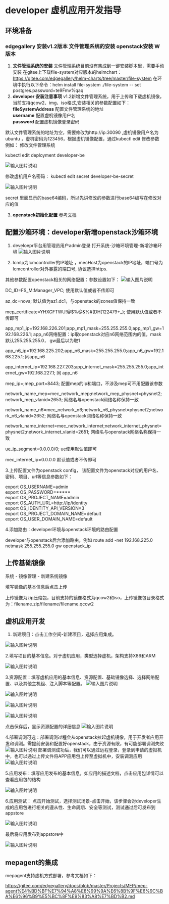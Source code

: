 # developer 虚机应用开发指导

## 环境准备

### edgegallery 安装v1.2版本 文件管理系统的安装 openstack安装 W版本 
1. **文件管理系统的安装**
文件管理系统目前没有集成到一键安装脚本里，需要手动安装
在gitee上下载file-system对应版本的helmchart：https://gitee.com/edgegallery/helm-charts/tree/master/file-system
在环境中执行以下命令：helm install file-system ./file-system -- set postgres.password=te9Fmv%qaq
2. **developer 安装注意事项** v1.2新增文件管理系统，用于上传和下载虚机镜像，当前支持qcow2、img、iso格式,安装相关的参数配置如下：   
**fileSystemAddress** 配置文件管理系统的地址                                                       
**username** 配置虚机镜像用户名                                                                   
**password** 配置虚机镜像登录密码 

默认文件管理系统的地址为空，需要修改为http://ip:30090 ,虚机镜像用户名为ubuntu ，虚机密码为123456，根据虚机镜像配置，通过kubectl edit 修改参数
例如：
修改文件管理系统

kubectl edit deployment developer-be 

![输入图片说明](https://images.gitee.com/uploads/images/2021/0703/100831_be9fd9ab_7625288.png "屏幕截图.png")

修改虚机用户名密码：
kubectl edit secret developer-be-secret 

![输入图片说明](https://images.gitee.com/uploads/images/2021/0703/101036_0bbb64db_7625288.png "屏幕截图.png")

secret 里面显示的base64编码，所以先讲修改的参数进行base64编写在修改对应的值
                                                                              
3. **openstack初始化配置**
[参考文档](../../Projects/Developer/Developer_OpenStack_Pre-configure.md)

## 配置沙箱环境：developer新增openstack沙箱环境

1. develoepr平台用管理员用户admin登录 打开系统-沙箱环境管理-新增沙箱环境
![输入图片说明](https://images.gitee.com/uploads/images/2021/0628/163538_c2d7c8b4_7625288.png "屏幕截图.png")

2. lcmIp为lcmcontroller的IP地址 ，mecHost为openstack的IP地址，端口号为lcmcontroller对外暴露的端口号, 协议选择https.   

其他参数配置openstack相关的网络配置：参数设置如下：
![输入图片说明](https://images.gitee.com/uploads/images/2021/0628/163330_baff108f_7625288.png "屏幕截图.png")

DC_ID=FS_M:Manager_VPC; 使用默认值或者不传即可

az_dc=nova;  默认值为az1.dc1，与openstack的zones值保持一致

mep_certificate=YHXGFTWU!@$%@&%#(DH(122479+_); 使用默认值或者不传即可

app_mp1_ip=192.168.226.201;app_mp1_mask=255.255.255.0;app_mp1_gw=192.168.226.1;  app_n6网络配置：ip取openstack对应n6网络范围内的值，mask默认255.255.255.0， gw最后以为取1

app_n6_ip=192.168.225.202;app_n6_mask=255.255.255.0;app_n6_gw=192.168.225.1; 同app_n6

app_internet_ip=192.168.227.203;app_internet_mask=255.255.255.0;app_internet_gw=192.168.227.1;  同 app_n6

mep_ip=;mep_port=8443; 配置mep的ip和端口，不涉及mep可不用配置该参数

network_name_mep=mec_network_mep;network_mep_physnet=physnet2;network_mep_vlanid=2653; 网络名与openstack网络名称保持一致

network_name_n6=mec_network_n6;network_n6_physnet=physnet2;network_n6_vlanid=2652; 网络名与openstack网络名称保持一致

network_name_internet=mec_network_internet;network_internet_physnet=physnet2;network_internet_vlanid=2651; 网络名与openstack网络名称保持一致

ue_ip_segment=0.0.0.0/0; ue使用默认值即可

mec_internet_ip=0.0.0.0  默认值或者不传即可

3.上传配置文件为openstack config， 该配置文件为openstack对应的用户名、密码、项目、url等信息参数如下：

export OS_USERNAME=admin    
export OS_PASSWORD=*****    
export OS_PROJECT_NAME=admin    
export OS_AUTH_URL=http://ip/identity     
export OS_IDENTITY_API_VERSION=3     
export OS_PROJECT_DOMAIN_NAME=default      
export OS_USER_DOMAIN_NAME=default     

4.添加路由：developer环境与openstack环境的路由配置

developer与openstack后台添加路由，例如
route add -net 192.168.225.0 netmask 255.255.255.0 gw openstack_ip

## 上传基础镜像
系统 - 镜像管理 - 新建系统镜像

填写镜像的基本信息后点击上传

上传镜像为zip压缩包，目前支持的镜像格式为qcow2和iso，上传镜像包目录格式为：filename.zip/filename/filename.qcow2

## 虚机应用开发
1. 新建项目：点击工作空间-新建项目，选择应用集成。

![输入图片说明](https://images.gitee.com/uploads/images/2021/0706/095837_a0b50766_7625288.png "屏幕截图.png")

2.填写项目的基本信息。对于虚机应用，类型选择虚机，架构支持X86和ARM

![输入图片说明](https://images.gitee.com/uploads/images/2021/0706/095933_b22eab8d_7625288.png "屏幕截图.png")

3.资源配置：填写虚机应用的基本信息、资源配置、基础镜像选择、选择网络配置、以及其他主机组、注入脚本等配置。
![输入图片说明](https://images.gitee.com/uploads/images/2021/0706/100022_a448ce23_7625288.png "屏幕截图.png")

![输入图片说明](https://images.gitee.com/uploads/images/2021/0706/100113_60cb5fbb_7625288.png "屏幕截图.png")

![输入图片说明](https://images.gitee.com/uploads/images/2021/0706/100145_4a51761f_7625288.png "屏幕截图.png")

![输入图片说明](https://images.gitee.com/uploads/images/2021/0706/100223_023d24fe_7625288.png "屏幕截图.png")

点击保存后，显示资源配置的详细信息
![输入图片说明](https://images.gitee.com/uploads/images/2021/0706/100300_970fa983_7625288.png "屏幕截图.png")

4.部署调测可选：部署调测过程会从openstack拉起虚机镜像，用于开发者应用开发和调测。需提前安装和配置好openstack，由于资源有限，有可能部署调测失败
![输入图片说明](https://images.gitee.com/uploads/images/2021/0706/100407_8b2b296c_7625288.png "屏幕截图.png")
部署调测成功后，我们可以通过远程登录，登录到申请的虚拟机中，也可以通过上传文件将APP应用包上传至虚拟机中，安装调测应用
![输入图片说明](https://images.gitee.com/uploads/images/2021/0706/100617_2271e07e_7625288.png "屏幕截图.png")

5.应用发布：填写应用发布的基本信息，如应用的描述文档，点击应用包详情可以查看应用包的结构

![输入图片说明](https://images.gitee.com/uploads/images/2021/0706/100733_3799d8a7_7625288.png "屏幕截图.png")

6.应用测试： 点击开始测试，选择测试场景-点击开始，该步骤会对developer生成的应用包进行相关的遵从性、生命周期、安全等测试，测试通过后可发布到appstore

![输入图片说明](https://images.gitee.com/uploads/images/2021/0706/100819_13dc6bf8_7625288.png "屏幕截图.png")

最后将应用发布到appstore中

![输入图片说明](https://images.gitee.com/uploads/images/2021/0706/100919_c3a3facb_7625288.png "屏幕截图.png")

## mepagent的集成
mepagent支持虚机方式部署，参考文档如下：

https://gitee.com/edgegallery/docs/blob/master/Projects/MEP/mep-agent%E4%BD%BF%E7%94%A8%E8%99%9A%E6%8B%9F%E6%9C%BA%E6%96%B9%E5%BC%8F%E9%83%A8%E7%BD%B2.md

